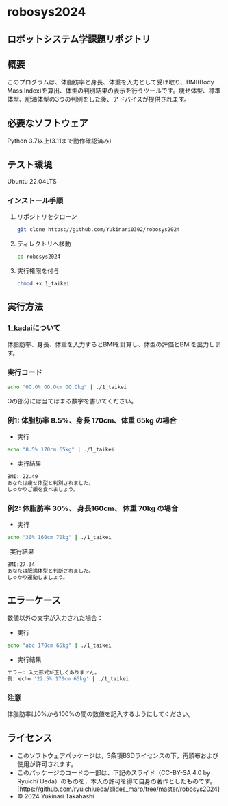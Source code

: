 # robosys2024
## ロボットシステム学課題リポジトリ

## 概要
このプログラムは、体脂肪率と身長、体重を入力として受け取り、BMI(Body Mass Index)を算出、体型の判別結果の表示を行うツールです。痩せ体型、標準体型、肥満体型の3つの判別をした後、アドバイスが提供されます。
## 必要なソフトウェア
Python 3.7以上(3.11まで動作確認済み)
## テスト環境
Ubuntu 22.04LTS

### インストール手順
1. リポジトリをクローン
   ```bash
   git clone https://github.com/Yukinari0302/robosys2024
   ```
2. ディレクトリへ移動
   ```bash
   cd robosys2024
   ```
3. 実行権限を付与
   ```bash
   chmod +x 1_taikei
   ```
## 実行方法
### 1_kadaiについて
体脂肪率、身長、体重を入力するとBMIを計算し、体型の評価とBMIを出力します。
### 実行コード
```bash
echo "OO.O% OO.Ocm OO.Okg" | ./1_taikei
```
Oの部分には当てはまる数字を書いてください。

### 例1: 体脂肪率 8.5%、身長 170cm、体重 65kg の場合
- 実行
```bash
echo "8.5% 170cm 65kg" | ./1_taikei
```
- 実行結果
```bash
BMI: 22.49
あなたは痩せ体型と判別されました。
しっかりご飯を食べましょう。
```
### 例2: 体脂肪率 30%、 身長160cm、 体重 70kg の場合
- 実行
```bash
echo "30% 160cm 70kg" | ./1_taikei
```
-実行結果
```bash
BMI:27.34
あなたは肥満体型と判断されました。
しっかり運動しましょう。
```
## エラーケース
数値以外の文字が入力された場合：
- 実行
```bash
echo "abc 170cm 65kg" | ./1_taikei
```
- 実行結果
```bash
エラー: 入力形式が正しくありません。
例: echo '22.5% 170cm 65kg' | ./1_taikei
```
### 注意
体脂肪率は0%から100%の間の数値を記入するようにしてください。
## ライセンス
- このソフトウェアパッケージは，3条項BSDライセンスの下，再頒布および使用が許可されます。
- このパッケージのコードの一部は、下記のスライド（CC-BY-SA 4.0 by Ryuichi Ueda）のものを，本人の許可を得て自身の著作としたものです。
[https://github.com/ryuichiueda/slides_marp/tree/master/robosys2024]
- © 2024 Yukinari Takahashi
